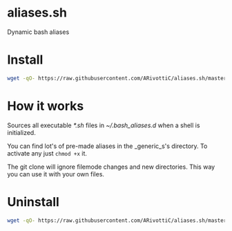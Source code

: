 # aliases.sh

Dynamic bash aliases

# Install

```bash
wget -qO- https://raw.githubusercontent.com/ARivottiC/aliases.sh/master/Makefile | make install -f-
```

# How it works

Sources all executable _*.sh_ files in _~/.bash_aliases.d_ when a shell is initialized.

You can find lot's of pre-made aliases in the _generic_s's directory. To activate any just `chmod +x` it.

The git clone will ignore filemode changes and new directories. This way you can use it with your own files.

# Uninstall

```bash
wget -qO- https://raw.githubusercontent.com/ARivottiC/aliases.sh/master/Makefile | make uninstall -f-
```


